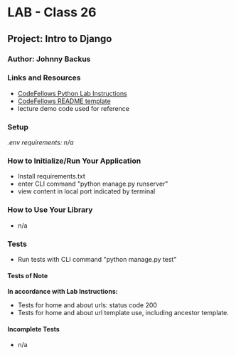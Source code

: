 # LAB - Class 26

## Project: Intro to Django

### Author: Johnny Backus

### Links and Resources

- [CodeFellows Python Lab Instructions](https://codefellows.github.io/code-401-python-guide/reference/submission-instructions/labs/)
- [CodeFellows README template](https://codefellows.github.io/code-401-python-guide/reference/submission-instructions/labs/README-template.html)
- lecture demo code used for reference

### Setup

*.env requirements: n/a*

### How to Initialize/Run Your Application

- Install requirements.txt
- enter CLI command "python manage.py runserver"
- view content in local port indicated by terminal

### How to Use Your Library

- n/a

### Tests

- Run tests with CLI command "python manage.py test"

#### Tests of Note

**In accordance with Lab Instructions:**

- Tests for home and about urls: status code 200
- Tests for home and about url template use, including ancestor template.

#### Incomplete Tests

- n/a

